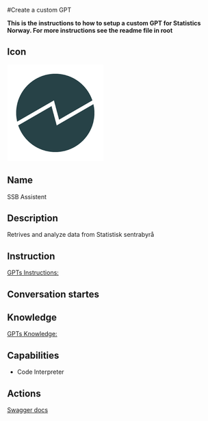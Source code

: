 #Create a custom GPT

**This is the instructions to how to setup a custom GPT for Statistics Norway. For more instructions see the readme file in root**

## Icon

![Disaplyimage for the GPT](https://github.com/PxTools/lab_gpt/blob/main/Images/SSB-Main-icon.png)

## Name

SSB Assistent

## Description

Retrives and analyze data from Statistisk sentrabyrå

## Instruction

[GPTs Instructions: ](https://github.com/PxTools/lab_gpt/wiki/Instructions-%E2%80%90-GPTs)

## Conversation startes

## Knowledge

[GPTs Knowledge: ](https://github.com/PxTools/lab_gpt/tree/main/Knowledge)

 
## Capabilities

- Code Interpreter

## Actions

[Swagger docs](https://github.com/PxTools/lab_gpt/blob/main/OpenApi/swagger.json)
